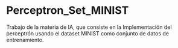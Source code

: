 # Perceptron_Set_MINIST
Trabajo de la materia de IA, que consiste en la Implementación del perceptrón usando el dataset MINIST como conjunto de datos de entrenamiento.
